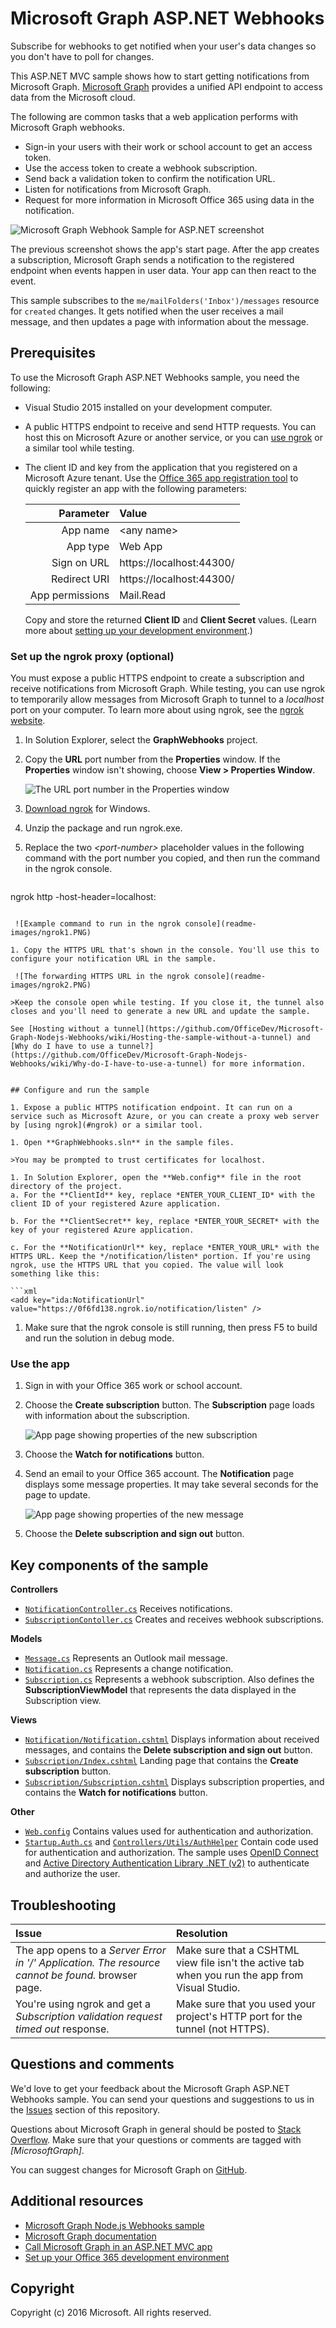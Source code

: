 # Microsoft Graph ASP.NET Webhooks

Subscribe for webhooks to get notified when your user's data changes so you don't have to poll for changes.

This ASP.NET MVC sample shows how to start getting notifications from Microsoft Graph. [Microsoft Graph](http://graph.microsoft.io/) provides a unified API endpoint to access data from the Microsoft cloud.

The following are common tasks that a web application performs with Microsoft Graph webhooks.

* Sign-in your users with their work or school account to get an access token.
* Use the access token to create a webhook subscription.
* Send back a validation token to confirm the notification URL.
* Listen for notifications from Microsoft Graph.
* Request for more information in Microsoft Office 365 using data in the notification.
  
![Microsoft Graph Webhook Sample for ASP.NET screenshot](/readme-images/Page1.PNG)

The previous screenshot shows the app's start page. After the app creates a subscription, Microsoft Graph sends a notification to the registered endpoint when events happen in user data. Your app can then react to the event.

This sample subscribes to the `me/mailFolders('Inbox')/messages` resource for `created` changes. It gets notified when the user receives a mail message, and then updates a page with information about the message. 

## Prerequisites

To use the Microsoft Graph ASP.NET Webhooks sample, you need the following:

* Visual Studio 2015 installed on your development computer. 

* A public HTTPS endpoint to receive and send HTTP requests. You can host this on Microsoft Azure or another service, or you can [use ngrok](#ngrok) or a similar tool while testing.

* The client ID and key from the application that you registered on a Microsoft Azure tenant. Use the [Office 365 app registration tool](http://dev.office.com/app-registration) to quickly register an app with the following parameters:

   |       Parameter | Value                    |
   |----------------:|:-------------------------|
   |        App name | \<any name\>             |
   |        App type | Web App                  |
   |     Sign on URL | https://localhost:44300/ |
   |    Redirect URI | https://localhost:44300/ |
   | App permissions | Mail.Read                |
  
   Copy and store the returned **Client ID** and **Client Secret** values. (Learn more about [setting up your development environment](https://msdn.microsoft.com/office/office365/howto/setup-development-environment?aspnet).)


<a name="ngrok"></a>
### Set up the ngrok proxy (optional) 
You must expose a public HTTPS endpoint to create a subscription and receive notifications from Microsoft Graph. While testing, you can use ngrok to temporarily allow messages from Microsoft Graph to tunnel to a *localhost* port on your computer. To learn more about using ngrok, see the [ngrok website](https://ngrok.com/).  

1. In Solution Explorer, select the **GraphWebhooks** project.

1. Copy the **URL** port number from the **Properties** window.  If the **Properties** window isn't showing, choose **View > Properties Window**. 

	![The URL port number in the Properties window](readme-images/PortNumber.png)

1. [Download ngrok](https://ngrok.com/download) for Windows.  

1. Unzip the package and run ngrok.exe.

1. Replace the two *\<port-number\>* placeholder values in the following command with the port number you copied, and then run the command in the ngrok console.

   ```
ngrok http <port-number> -host-header=localhost:<port-number>
   ```

	![Example command to run in the ngrok console](readme-images/ngrok1.PNG)

1. Copy the HTTPS URL that's shown in the console. You'll use this to configure your notification URL in the sample.

	![The forwarding HTTPS URL in the ngrok console](readme-images/ngrok2.PNG)

   >Keep the console open while testing. If you close it, the tunnel also closes and you'll need to generate a new URL and update the sample.

See [Hosting without a tunnel](https://github.com/OfficeDev/Microsoft-Graph-Nodejs-Webhooks/wiki/Hosting-the-sample-without-a-tunnel) and [Why do I have to use a tunnel?](https://github.com/OfficeDev/Microsoft-Graph-Nodejs-Webhooks/wiki/Why-do-I-have-to-use-a-tunnel) for more information.


## Configure and run the sample

1. Expose a public HTTPS notification endpoint. It can run on a service such as Microsoft Azure, or you can create a proxy web server by [using ngrok](#ngrok) or a similar tool.

1. Open **GraphWebhooks.sln** in the sample files. 

   >You may be prompted to trust certificates for localhost.

1. In Solution Explorer, open the **Web.config** file in the root directory of the project.  
   a. For the **ClientId** key, replace *ENTER_YOUR_CLIENT_ID* with the client ID of your registered Azure application.  
 
   b. For the **ClientSecret** key, replace *ENTER_YOUR_SECRET* with the key of your registered Azure application.  

   c. For the **NotificationUrl** key, replace *ENTER_YOUR_URL* with the HTTPS URL. Keep the */notification/listen* portion. If you're using ngrok, use the HTTPS URL that you copied. The value will look something like this:

   ```xml
<add key="ida:NotificationUrl" value="https://0f6fd138.ngrok.io/notification/listen" />
   ```

1. Make sure that the ngrok console is still running, then press F5 to build and run the solution in debug mode. 


### Use the app
 
1. Sign in with your Office 365 work or school account. 

1. Choose the **Create subscription** button. The **Subscription** page loads with information about the subscription.

	![App page showing properties of the new subscription](readme-images/Page2.PNG)
	
1. Choose the **Watch for notifications** button.

1. Send an email to your Office 365 account. The **Notification** page displays some message properties. It may take several seconds for the page to update.
   
	![App page showing properties of the new message](readme-images/Page3.PNG)

1. Choose the **Delete subscription and sign out** button. 


## Key components of the sample

**Controllers**  
- [`NotificationController.cs`](https://github.com/OfficeDev/Microsoft-Graph-ASPNET-Webhooks/blob/master/GraphWebhooks/Controllers/NotificationController.cs) Receives notifications.  
- [`SubscriptionContoller.cs`](https://github.com/OfficeDev/Microsoft-Graph-ASPNET-Webhooks/blob/master/GraphWebhooks/Controllers/SubscriptionController.cs) Creates and receives webhook subscriptions.
 
**Models**  
- [`Message.cs`](https://github.com/OfficeDev/Microsoft-Graph-ASPNET-Webhooks/blob/master/GraphWebhooks/Models/Message.cs) Represents an Outlook mail message. 
- [`Notification.cs`](https://github.com/OfficeDev/Microsoft-Graph-ASPNET-Webhooks/blob/master/GraphWebhooks/Models/Notification.cs) Represents a change notification. 
- [`Subscription.cs`](https://github.com/OfficeDev/Microsoft-Graph-ASPNET-Webhooks/blob/master/GraphWebhooks/Models/Subscription.cs) Represents a webhook subscription. Also defines the **SubscriptionViewModel** that represents the data displayed in the Subscription view. 

**Views**  
- [`Notification/Notification.cshtml`](https://github.com/OfficeDev/Microsoft-Graph-ASPNET-Webhooks/blob/master/GraphWebhooks/Views/Notification/Notification.cshtml) Displays information about received messages, and contains the **Delete subscription and sign out** button. 
- [`Subscription/Index.cshtml`](https://github.com/OfficeDev/Microsoft-Graph-ASPNET-Webhooks/blob/master/GraphWebhooks/Views/Subscription/Index.cshtml) Landing page that contains the **Create subscription** button. 
- [`Subscription/Subscription.cshtml`](https://github.com/OfficeDev/Microsoft-Graph-ASPNET-Webhooks/blob/master/GraphWebhooks/Views/Subscription/Subscription.cshtml) Displays subscription properties, and contains the **Watch for notifications** button. 

**Other**  
- [`Web.config`](https://github.com/OfficeDev/Microsoft-Graph-ASPNET-Webhooks/blob/master/GraphWebhooks/Web.config) Contains values used for authentication and authorization. 
- [`Startup.Auth.cs`](https://github.com/OfficeDev/Microsoft-Graph-ASPNET-Webhooks/blob/master/GraphWebhooks/App_Start/Startup.Auth.cs) and [`Controllers/Utils/AuthHelper`]() Contain code used for authentication and authorization. The sample uses [OpenID Connect](https://msdn.microsoft.com/en-us/library/azure/dn645541.aspx) and [Active Directory Authentication Library .NET (v2)](http://go.microsoft.com/fwlink?LinkId=258232) to authenticate and authorize the user.


## Troubleshooting

| Issue | Resolution |
|:------|:------|
| The app opens to a *Server Error in '/' Application. The resource cannot be found.* browser page. | Make sure that a CSHTML view file isn't the active tab when you run the app from Visual Studio. |
| You're using ngrok and get a *Subscription validation request timed out* response. | Make sure that you used your project's HTTP port for the tunnel (not HTTPS). |


## Questions and comments

We'd love to get your feedback about the Microsoft Graph ASP.NET Webhooks sample. You can send your questions and suggestions to us in the [Issues](https://github.com/OfficeDev/Microsoft-Graph-ASPNET-Webhooks/issues) section of this repository.

Questions about Microsoft Graph in general should be posted to [Stack Overflow](http://stackoverflow.com/questions/tagged/MicrosoftGraph). Make sure that your questions or comments are tagged with *[MicrosoftGraph]*.

You can suggest changes for Microsoft Graph on [GitHub](https://github.com/OfficeDev/microsoft-graph-docs).
  

## Additional resources

* [Microsoft Graph Node.js Webhooks sample](https://github.com/OfficeDev/Microsoft-Graph-Nodejs-Webhooks)
* [Microsoft Graph documentation](http://graph.microsoft.io/)
* [Call Microsoft Graph in an ASP.NET MVC app](https://graph.microsoft.io/en-us/docs/platform/aspnetmvc)
* [Set up your Office 365 development environment](https://msdn.microsoft.com/office/office365/howto/setup-development-environment?aspnet)

## Copyright
Copyright (c) 2016 Microsoft. All rights reserved.

